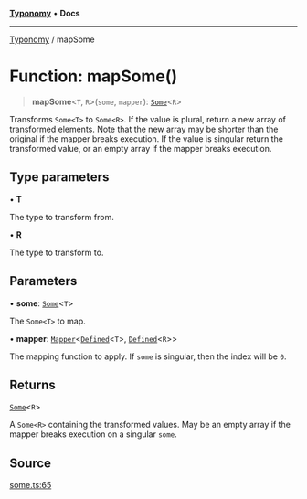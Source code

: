 [**Typonomy**](../README.md) • **Docs**

***

[Typonomy](../globals.md) / mapSome

# Function: mapSome()

> **mapSome**\<`T`, `R`\>(`some`, `mapper`): [`Some`](../type-aliases/Some.md)\<`R`\>

Transforms `Some<T>` to `Some<R>`.
If the value is plural, return a new array of transformed elements.
Note that the new array may be shorter than the original if the mapper breaks execution.
If the value is singular return the transformed value,
or an empty array if the mapper breaks execution.

## Type parameters

• **T**

The type to transform from.

• **R**

The type to transform to.

## Parameters

• **some**: [`Some`](../type-aliases/Some.md)\<`T`\>

The `Some<T>` to map.

• **mapper**: [`Mapper`](../type-aliases/Mapper.md)\<[`Defined`](../type-aliases/Defined.md)\<`T`\>, [`Defined`](../type-aliases/Defined.md)\<`R`\>\>

The mapping function to apply. If `some` is singular, then the index will be `0`.

## Returns

[`Some`](../type-aliases/Some.md)\<`R`\>

A `Some<R>` containing the transformed values.
 May be an empty array if the mapper breaks execution on a singular `some`.

## Source

[some.ts:65](https://github.com/softcraft-development/typonomy/blob/cee340f062935faae6d8d20bbf994df4a652481c/src/some.ts#L65)
